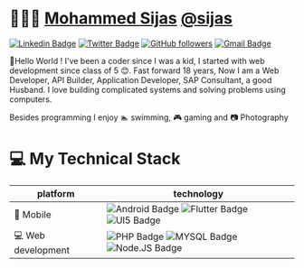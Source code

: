 # 👨🏽‍💻 [Mohammed Sijas](https://sijas.in)  [@sijas](https://sijas.in)
[![Linkedin Badge](https://img.shields.io/badge/-Mohammed%20Sijas-blue?style=social&logo=Linkedin&logoColor=blue&link=https://www.linkedin.com/in/mohammedsijas/)](https://www.linkedin.com/in/mohammedsijas/) [![Twitter Badge](http://img.shields.io/badge/-@sijasctk-1ca0f1?style=social&logo=twitter&logoColor=blue&link=https://twitter.com/ashlyemavericks)](https://twitter.com/sijasctk) [![GitHub followers](https://img.shields.io/github/followers/sijas?label=Follow&style=social)](https://github.com/sijas/?tab=follow) [![Gmail Badge](https://img.shields.io/badge/-me@sijas.in-c14438?style=social&logo=Gmail&logoColor=red&link=mailto:me@sijas.in)](mailto:me@sijas.in)

🤘Hello World ! I've been a coder since I was a kid, I started with web development since class of 5 😊. Fast forward 18 years, Now I am a Web Developer, API Builder, Application Developer, SAP Consultant, a good Husband. I love building complicated systems and solving problems using computers. 

Besides programming I enjoy :swimmer: swimming, :video_game: gaming and :camera: Photography

# :computer: My Technical Stack
| platform | technology |
|--|--|
| 📱 Mobile | ![Android Badge](https://img.shields.io/badge/android-ffffff?style=for-the-badge&logo=android) ![Flutter Badge](https://img.shields.io/badge/flutter-ffffff?style=for-the-badge&logo=flutter) ![UI5 Badge](https://img.shields.io/badge/sapui5-ffffff?style=for-the-badge&logo=sap) 
:computer: Web development | ![PHP Badge](https://img.shields.io/badge/php-ffffff?style=for-the-badge&logo=php) ![MYSQL Badge](https://img.shields.io/badge/mysql-ffffff?style=for-the-badge&logo=mysql) ![Node.JS Badge](https://img.shields.io/badge/nodejs-ffffff?style=for-the-badge&logo=node.js)
